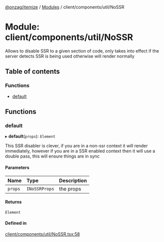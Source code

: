 [@onzag/itemize](../README.md) / [Modules](../modules.md) / client/components/util/NoSSR

# Module: client/components/util/NoSSR

Allows to disable SSR to a given section of code, only takes into effect
if the server detects SSR is being used otherwise will render normally

## Table of contents

### Functions

- [default](client_components_util_NoSSR.md#default)

## Functions

### default

▸ **default**(`props`): `Element`

This SSR disabler is clever, if you are in a non-ssr context it will render
immediately, however if you are in a SSR enabled context then it will use a double
pass, this will ensure things are in sync

#### Parameters

| Name | Type | Description |
| :------ | :------ | :------ |
| `props` | `INoSSRProps` | the props |

#### Returns

`Element`

#### Defined in

[client/components/util/NoSSR.tsx:58](https://github.com/onzag/itemize/blob/73e0c39e/client/components/util/NoSSR.tsx#L58)
